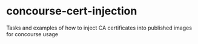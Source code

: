 # concourse-cert-injection
Tasks and examples of how to inject CA certificates into published images for concourse usage
